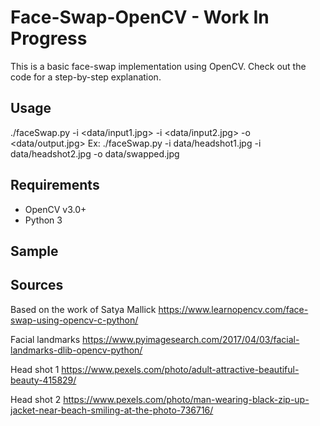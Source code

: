 # Face-Swap-OpenCV - Work In Progress
This is a basic face-swap implementation using OpenCV. Check out the code for a step-by-step explanation.

## Usage
./faceSwap.py -i <data/input1.jpg> -i <data/input2.jpg> -o <data/output.jpg>
Ex: ./faceSwap.py -i data/headshot1.jpg -i data/headshot2.jpg -o data/swapped.jpg

## Requirements
* OpenCV v3.0+
* Python 3

## Sample

## Sources
Based on the work of Satya Mallick
https://www.learnopencv.com/face-swap-using-opencv-c-python/

Facial landmarks
https://www.pyimagesearch.com/2017/04/03/facial-landmarks-dlib-opencv-python/

Head shot 1
https://www.pexels.com/photo/adult-attractive-beautiful-beauty-415829/

Head shot 2
https://www.pexels.com/photo/man-wearing-black-zip-up-jacket-near-beach-smiling-at-the-photo-736716/

